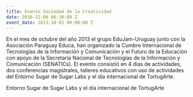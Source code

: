 ```yaml
---
title: Evento Sociedad de la Creatividad
date: 2016-12-08 06:30:00 Z
event_date: 2013-10-01 00:00:00 Z
---
```


En el mes de octubre del año 2013 el grupo EduJam-Uruguay junto con la Asociación Paraguay Educa, han organizado la Cumbre Internacional de Tecnologías de la Información y Comunicación y el Futuro de la Educación con apoyo de la Secretaría Nacional de Tecnologías de la Información y Comunicación (SENATICs). El evento consistió en 4 días de actividades, dos conferencias magistrales, talleres educativos con uso de actividades del Entorno Sugar de Sugar Labs y el día internacional de TortugArte.

Entorno Sugar de Sugar Labs y el día internacional de TortugArte